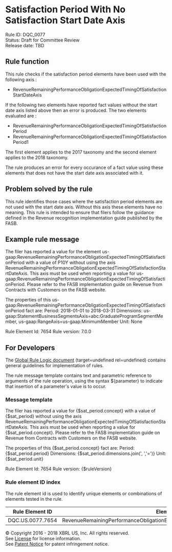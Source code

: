 # Satisfaction Period With No Satisfaction Start Date Axis
Rule ID: DQC_0077  
Status: Draft for Committee Review  
Release date: TBD  

## Rule function 
This rule checks if the satisfaction period elements have been used with the following axis :

- RevenueRemainingPerformanceObligationExpectedTimingOfSatisfactionStartDateAxis

If the following two elements have reported fact values without the start date axis listed above then an error is produced. The two elements evaluated are :

- RevenueRemainingPerformanceObligationExpectedTimingOfSatisfactionPeriod
- RevenueRemainingPerformanceObligationExpectedTimingOfSatisfactionPeriod1

The first element applies to the 2017 taxonomy and the second element applies to the 2018 taxonomy.

The rule produces an error for every occurance of a fact value using these elements that does not have the start date axis associated with it.

## Problem solved by the rule
This rule identifies those cases where the satisfaction period elements are not used with the start date axis. Without this axis these elements have no meaning. This rule is intended to ensure that filers follow the guidance defined in the Revenue recognition implementation guide published by the FASB.

## Example rule message
The filer has reported a value for the element  us-gaap:RevenueRemainingPerformanceObligationExpectedTimingOfSatisfactionPeriod with a value of P10Y without using the axis RevenueRemainingPerformanceObligationExpectedTimingOfSatisfactionStartDateAxis. This axis must be used when reporting a value for us-gaap:RevenueRemainingPerformanceObligationExpectedTimingOfSatisfactionPeriod. Please refer to the FASB implementation guide on Revenue from Contracts with Customers  on the FASB website.

The properties of this us-gaap:RevenueRemainingPerformanceObligationExpectedTimingOfSatisfactionPeriod fact are:
Period: 2018-01-01 to 2018-03-31
Dimensions: us-gaap:StatementBusinessSegmentsAxis=abc:GraduateProgramSegmentMember, us-gaap:RangeAxis=us-gaap:MinimumMember
Unit: None

Rule Element Id: 7654
Rule version: 7.0.0

## For Developers
The [Global Rule Logic document](https://github.com/DataQualityCommittee/dqc_us_rules/blob/master/docs/GlobalRuleLogic.md) (target=undefined rel=undefined) contains general guidelines for implementation of rules.

The rule message template contains text and parametric reference to arguments of the rule operation, using the syntax ${parameter} to indicate that insertion of a parameter's value is to occur.

### Message template
The filer has reported a value for {$sat_period.concept} with a value of {$sat_period} without using the axis RevenueRemainingPerformanceObligationExpectedTimingOfSatisfactionStartDateAxis. This axis must be used when reporting a value for {$sat_period.concept}. Please refer to the FASB implementation guide on Revenue from Contracts with Customers on the FASB website.

The properties of this {$sat_period.concept} fact are:
Period: {$sat_period.period}
Dimensions: {$sat_period.dimensions.join(', ','=')}
Unit: {$sat_period.unit}

Rule Element Id: 7654
Rule version: {$ruleVersion}

### Rule element ID index 
The rule element id is used to identify unique elements or combinations of elements tested in the rule.

|Rule Element ID|Element|
|--------|--------|
|DQC.US.0077.7654|RevenueRemainingPerformanceObligationExpectedTimingOfSatisfactionStartDateAxis|

© Copyright 2016 - 2018 XBRL US, Inc. All rights reserved.   
See [License](https://xbrl.us/dqc-license) for license information.  
See [Patent Notice](https://xbrl.us/dqc-patent) for patent infringement notice.

